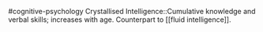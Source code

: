 #cognitive-psychology 
Crystallised Intelligence::Cumulative knowledge and verbal skills; increases with age. Counterpart to [[fluid intelligence]].
<!--SR:!2024-04-11,2,230-->